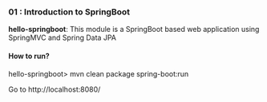### 01 : Introduction to SpringBoot

**hello-springboot**: This module is a SpringBoot based web application using SpringMVC and Spring Data JPA 

#### How to run?

hello-springboot> mvn clean package spring-boot:run

Go to http://localhost:8080/
